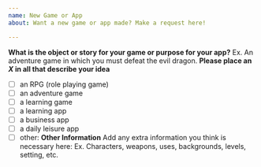 ```yaml
---
name: New Game or App
about: Want a new game or app made? Make a request here!

---
```


**What is the object or story for your game or purpose for your app?**
Ex. An adventure game in which you must defeat the evil dragon.
**Please place an *X* in all that describe your idea**
- [ ] an RPG (role playing game)
- [ ] an adventure game
- [ ] a learning game
- [ ] a learning app
- [ ] a business app
- [ ] a daily leisure app
- [ ] other<!--please describe-->:
**Other Information**
Add any extra information you think is necessary here:
Ex. Characters, weapons, uses, backgrounds, levels, setting, etc.
